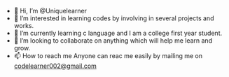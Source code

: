 - 👋 Hi, I’m @Uniquelearner
- 👀 I’m interested in learning codes by involving in several projects and works.
- 🌱 I’m currently learning c language and I am a college first year student.
- 💞️ I’m looking to collaborate on anything which will help me learn and grow.
- 📫 How to reach me Anyone can reac me easily by mailing me on codelearner002@gmail.com

<!---
Uniquelearner/Uniquelearner is a ✨ special ✨ repository because its `README.md` (this file) appears on your GitHub profile.
You can click the Preview link to take a look at your changes.
--->

